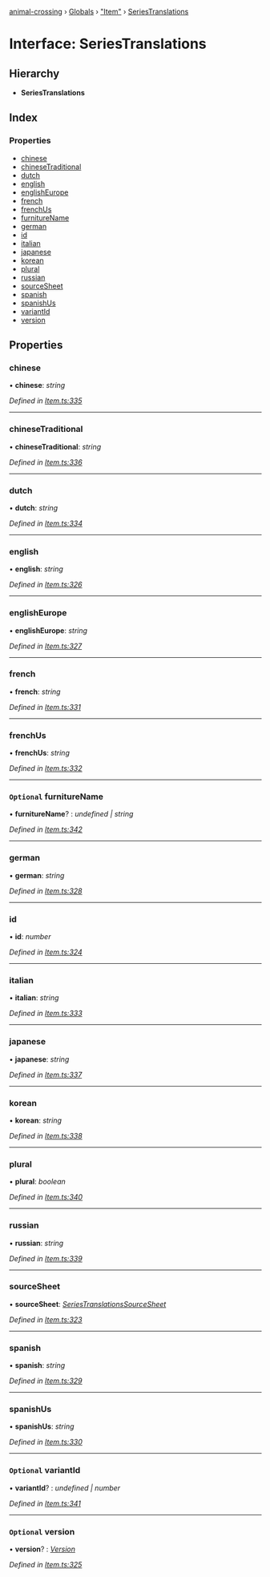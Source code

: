 [animal-crossing](../README.md) › [Globals](../globals.md) › ["Item"](../modules/_item_.md) › [SeriesTranslations](_item_.seriestranslations.md)

# Interface: SeriesTranslations

## Hierarchy

* **SeriesTranslations**

## Index

### Properties

* [chinese](_item_.seriestranslations.md#chinese)
* [chineseTraditional](_item_.seriestranslations.md#chinesetraditional)
* [dutch](_item_.seriestranslations.md#dutch)
* [english](_item_.seriestranslations.md#english)
* [englishEurope](_item_.seriestranslations.md#englisheurope)
* [french](_item_.seriestranslations.md#french)
* [frenchUs](_item_.seriestranslations.md#frenchus)
* [furnitureName](_item_.seriestranslations.md#optional-furniturename)
* [german](_item_.seriestranslations.md#german)
* [id](_item_.seriestranslations.md#id)
* [italian](_item_.seriestranslations.md#italian)
* [japanese](_item_.seriestranslations.md#japanese)
* [korean](_item_.seriestranslations.md#korean)
* [plural](_item_.seriestranslations.md#plural)
* [russian](_item_.seriestranslations.md#russian)
* [sourceSheet](_item_.seriestranslations.md#sourcesheet)
* [spanish](_item_.seriestranslations.md#spanish)
* [spanishUs](_item_.seriestranslations.md#spanishus)
* [variantId](_item_.seriestranslations.md#optional-variantid)
* [version](_item_.seriestranslations.md#optional-version)

## Properties

###  chinese

• **chinese**: *string*

*Defined in [Item.ts:335](https://github.com/Norviah/animal-crossing/blob/cd5681f/module/types/Item.ts#L335)*

___

###  chineseTraditional

• **chineseTraditional**: *string*

*Defined in [Item.ts:336](https://github.com/Norviah/animal-crossing/blob/cd5681f/module/types/Item.ts#L336)*

___

###  dutch

• **dutch**: *string*

*Defined in [Item.ts:334](https://github.com/Norviah/animal-crossing/blob/cd5681f/module/types/Item.ts#L334)*

___

###  english

• **english**: *string*

*Defined in [Item.ts:326](https://github.com/Norviah/animal-crossing/blob/cd5681f/module/types/Item.ts#L326)*

___

###  englishEurope

• **englishEurope**: *string*

*Defined in [Item.ts:327](https://github.com/Norviah/animal-crossing/blob/cd5681f/module/types/Item.ts#L327)*

___

###  french

• **french**: *string*

*Defined in [Item.ts:331](https://github.com/Norviah/animal-crossing/blob/cd5681f/module/types/Item.ts#L331)*

___

###  frenchUs

• **frenchUs**: *string*

*Defined in [Item.ts:332](https://github.com/Norviah/animal-crossing/blob/cd5681f/module/types/Item.ts#L332)*

___

### `Optional` furnitureName

• **furnitureName**? : *undefined | string*

*Defined in [Item.ts:342](https://github.com/Norviah/animal-crossing/blob/cd5681f/module/types/Item.ts#L342)*

___

###  german

• **german**: *string*

*Defined in [Item.ts:328](https://github.com/Norviah/animal-crossing/blob/cd5681f/module/types/Item.ts#L328)*

___

###  id

• **id**: *number*

*Defined in [Item.ts:324](https://github.com/Norviah/animal-crossing/blob/cd5681f/module/types/Item.ts#L324)*

___

###  italian

• **italian**: *string*

*Defined in [Item.ts:333](https://github.com/Norviah/animal-crossing/blob/cd5681f/module/types/Item.ts#L333)*

___

###  japanese

• **japanese**: *string*

*Defined in [Item.ts:337](https://github.com/Norviah/animal-crossing/blob/cd5681f/module/types/Item.ts#L337)*

___

###  korean

• **korean**: *string*

*Defined in [Item.ts:338](https://github.com/Norviah/animal-crossing/blob/cd5681f/module/types/Item.ts#L338)*

___

###  plural

• **plural**: *boolean*

*Defined in [Item.ts:340](https://github.com/Norviah/animal-crossing/blob/cd5681f/module/types/Item.ts#L340)*

___

###  russian

• **russian**: *string*

*Defined in [Item.ts:339](https://github.com/Norviah/animal-crossing/blob/cd5681f/module/types/Item.ts#L339)*

___

###  sourceSheet

• **sourceSheet**: *[SeriesTranslationsSourceSheet](../enums/_item_.seriestranslationssourcesheet.md)*

*Defined in [Item.ts:323](https://github.com/Norviah/animal-crossing/blob/cd5681f/module/types/Item.ts#L323)*

___

###  spanish

• **spanish**: *string*

*Defined in [Item.ts:329](https://github.com/Norviah/animal-crossing/blob/cd5681f/module/types/Item.ts#L329)*

___

###  spanishUs

• **spanishUs**: *string*

*Defined in [Item.ts:330](https://github.com/Norviah/animal-crossing/blob/cd5681f/module/types/Item.ts#L330)*

___

### `Optional` variantId

• **variantId**? : *undefined | number*

*Defined in [Item.ts:341](https://github.com/Norviah/animal-crossing/blob/cd5681f/module/types/Item.ts#L341)*

___

### `Optional` version

• **version**? : *[Version](../enums/_item_.version.md)*

*Defined in [Item.ts:325](https://github.com/Norviah/animal-crossing/blob/cd5681f/module/types/Item.ts#L325)*
